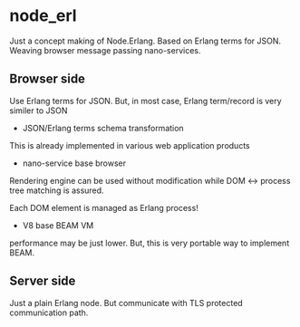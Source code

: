 node_erl
======

Just a concept making of Node.Erlang. Based on Erlang terms for JSON. Weaving browser message passing nano-services.

Browser side
----

Use Erlang terms for JSON.
But, in most case, Erlang term/record is very similer to JSON

+ JSON/Erlang terms schema transformation

This is already implemented in various web application products 

+ nano-service base browser

Rendering engine can be used without modification while DOM <-> process tree matching is assured.

Each DOM element is managed as Erlang process!

+ V8 base BEAM VM

performance may be just lower. But, this is very portable way to implement BEAM.

Server side
----

Just a plain Erlang node.
But communicate with TLS protected communication path.